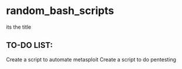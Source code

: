 # random_bash_scripts
its the title
## TO-DO LIST:
Create a script to automate metasploit
Create a script to do pentesting
